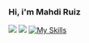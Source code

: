 ### Hi, i'm Mahdi Ruiz
![](https://komarev.com/ghpvc/?username=Mrdev88)
![](https://github-profile-trophy.vercel.app/?username=Mrdev88)
[![My Skills](https://skillicons.dev/icons?i=js,html,css,ts,py,java,kotlin,github,stackoverflow,apple,ruby,robloxstudio,svelte,qt,idea,nodejs,neovim,git)](https://skillicons.dev)
